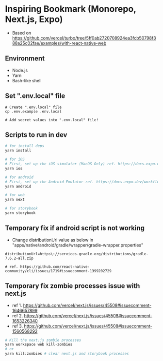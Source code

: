 # Inspiring Bookmark (Monorepo, Next.js, Expo)

- Based on https://github.com/vercel/turbo/tree/5ff0ab2720708924ea3fcb50798f388a25c02fae/examples/with-react-native-web

## Environment
- Node.js
- Yarn
- Bash-like shell

## Set ".env.local" file
```
# Create ".env.local" file
cp .env.example .env.local

# Add secret values into ".env.local" file!
```

## Scripts to run in dev

```sh
# for install deps
yarn install

# for iOS
# First, set up the iOS simulator (MacOS Only) ref. https://docs.expo.dev/workflow/ios-simulator/
yarn ios

# for android
# First, set up the Android Emulator ref. https://docs.expo.dev/workflow/android-studio-emulator/
yarn android

# for web
yarn next

# for storybook
yarn storybook
```

## Temporary fix if android script is not working

- Change distributionUrl value as below in "apps/native/android/gradle/wrapper/gradle-wrapper.properties"

```
distributionUrl=https\://services.gradle.org/distributions/gradle-7.6.2-all.zip

# ref. https://github.com/react-native-community/cli/issues/1719#issuecomment-1399202729
```

## Temporary fix zombie processes issue with next.js

- ref 1. https://github.com/vercel/next.js/issues/45508#issuecomment-1646657899
- ref 2. https://github.com/vercel/next.js/issues/45508#issuecomment-1653226340
- ref 3. https://github.com/vercel/next.js/issues/45508#issuecomment-1560568292

```sh
# Kill the next.js zombie processes
yarn workspace web kill-zombies
# or
yarn kill:zombies # clear next.js and storybook processes
```
